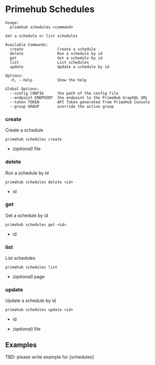 
# Primehub Schedules

```
Usage: 
  primehub schedules <command>

Get a schedule or list schedules

Available Commands:
  create               Create a schedule
  delete               Run a schedule by id
  get                  Get a schedule by id
  list                 List schedules
  update               Update a schedule by id

Options:
  -h, --help           Show the help

Global Options:
  --config CONFIG      the path of the config file
  --endpoint ENDPOINT  the endpoint to the PrimeHub GraphQL URL
  --token TOKEN        API Token generated from PrimeHub Console
  --group GROUP        override the active group

```


### create

Create a schedule


```
primehub schedules create
```
 

* *(optional)* file




### delete

Run a schedule by id


```
primehub schedules delete <id>
```

* id
 




### get

Get a schedule by id


```
primehub schedules get <id>
```

* id
 




### list

List schedules


```
primehub schedules list
```
 

* *(optional)* page




### update

Update a schedule by id


```
primehub schedules update <id>
```

* id
 

* *(optional)* file



 

## Examples

TBD: please write example for [schedules]